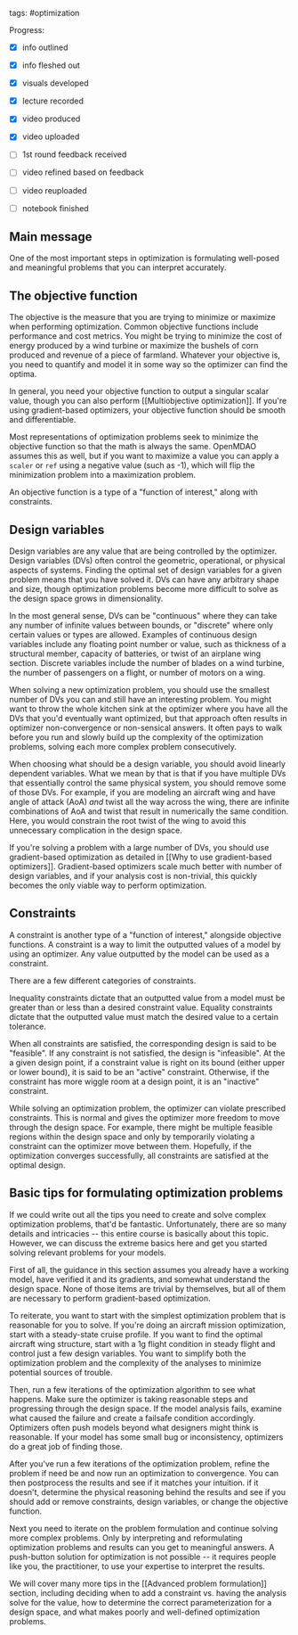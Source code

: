 tags: #optimization 

Progress:
- [x] info outlined
- [x] info fleshed out
- [x] visuals developed
- [x] lecture recorded
- [x] video produced
- [x] video uploaded
- [ ] 1st round feedback received
- [ ] video refined based on feedback
- [ ] video reuploaded
- [ ] notebook finished


## Main message
One of the most important steps in optimization is formulating well-posed and meaningful problems that you can interpret accurately. 

## The objective function
The objective is the measure that you are trying to minimize or maximize when performing optimization. Common objective functions include performance and cost metrics. You might be trying to minimize the cost of energy produced by a wind turbine or maximize the bushels of corn produced and revenue of a piece of farmland. Whatever your objective is, you need to quantify and model it in some way so the optimizer can find the optima.

In general, you need your objective function to output a singular scalar value, though you can also perform [[Multiobjective optimization]]. If you're using gradient-based optimizers, your objective function should be smooth and differentiable.

Most representations of optimization problems seek to minimize the objective function so that the math is always the same. OpenMDAO assumes this as well, but if you want to maximize a value you can apply a `scaler` or `ref` using a negative value (such as -1), which will flip the minimization problem into a maximization problem.

An objective function is a type of a "function of interest," along with constraints.

## Design variables
Design variables are any value that are being controlled by the optimizer. Design variables (DVs) often control the geometric, operational, or physical aspects of systems. Finding the optimal set of design variables for a given problem means that you have solved it. DVs can have any arbitrary shape and size, though optimization problems become more difficult to solve as the design space grows in dimensionality.

In the most general sense, DVs can be "continuous" where they can take any number of infinite values between bounds, or "discrete" where only certain values or types are allowed. Examples of continuous design variables include any floating point number or value, such as thickness of a structural member, capacity of batteries, or twist of an airplane wing section. Discrete variables include the number of blades on a wind turbine, the number of passengers on a flight, or number of motors on a wing.

When solving a new optimization problem, you should use the smallest number of DVs you can and still have an interesting problem. You might want to throw the whole kitchen sink at the optimizer where you have all the DVs that you'd eventually want optimized, but that approach often results in optimizer non-convergence or non-sensical answers. It often pays to walk before you run and slowly build up the complexity of the optimization problems, solving each more complex problem consecutively.

When choosing what should be a design variable, you should avoid linearly dependent variables. What we mean by that is that if you have multiple DVs that essentially control the same physical system, you should remove some of those DVs. For example, if you are modeling an aircraft wing and have angle of attack (AoA) *and* twist all the way across the wing, there are infinite combinations of AoA and twist that result in numerically the same condition. Here, you would constrain the root twist of the wing to avoid this unnecessary complication in the design space.

If you're solving a problem with a large number of DVs, you should use gradient-based optimization as detailed in [[Why to use gradient-based optimizers]]. Gradient-based optimizers scale much better with number of design variables, and if your analysis cost is non-trivial, this quickly becomes the only viable way to perform optimization.


## Constraints
A constraint is another type of a "function of interest," alongside objective functions. A constraint is a way to limit the outputted values of a model by using an optimizer. Any value outputted by the model can be used as a constraint.

There are a few different categories of constraints.

Inequality constraints dictate that an outputted value from a model must be greater than or less than a desired constraint value. Equality constraints dictate that the outputted value must match the desired value to a certain tolerance.

When all constraints are satisfied, the corresponding design is said to be "feasible". If any constraint is not satisfied, the design is "infeasible". At the a given design point, if a constraint value is right on its bound (either upper or lower bound), it is said to be an "active" constraint. Otherwise, if the constraint has more wiggle room at a design point, it is an "inactive" constraint.

While solving an optimization problem, the optimizer can violate prescribed constraints. This is normal and gives the optimizer more freedom to move through the design space. For example, there might be multiple feasible regions within the design space and only by temporarily violating a constraint can the optimizer move between them. Hopefully, if the optimization converges successfully, all constraints are satisfied at the optimal design.

## Basic tips for formulating optimization problems
If we could write out all the tips you need to create and solve complex optimization problems, that'd be fantastic. Unfortunately, there are so many details and intricacies -- this entire course is basically about this topic. However, we can discuss the extreme basics here and get you started solving relevant problems for your models.

First of all, the guidance in this section assumes you already have a working model, have verified it and its gradients, and somewhat understand the design space. None of those items are trivial by themselves, but all of them are necessary to perform gradient-based optimization.

To reiterate, you want to start with the simplest optimization problem that is reasonable for you to solve. If you're doing an aircraft mission optimization, start with a steady-state cruise profile. If you want to find the optimal aircraft wing structure, start with a 1g flight condition in steady flight and control just a few design variables. You want to simplify both the optimization problem and the complexity of the analyses to minimize potential sources of trouble.

Then, run a few iterations of the optimization algorithm to see what happens. Make sure the optimizer is taking reasonable steps and progressing through the design space. If the model analysis fails, examine what caused the failure and create a failsafe condition accordingly. Optimizers often push models beyond what designers might think is reasonable. If your model has some small bug or inconsistency, optimizers do a great job of finding those.

After you've run a few iterations of the optimization problem, refine the problem if need be and now run an optimization to convergence. You can then postprocess the results and see if it matches your intuition. if it doesn't, determine the physical reasoning behind the results and see if you should add or remove constraints, design variables, or change the objective function.

Next you need to iterate on the problem formulation and continue solving more complex problems. Only by interpreting and reformulating optimization problems and results can you get to meaningful answers. A push-button solution for optimization is not possible -- it requires people like you, the practitioner, to use your expertise to interpret the results.

We will cover many more tips in the [[Advanced problem formulation]] section, including deciding when to add a constraint vs. having the analysis solve for the value, how to determine the correct parameterization for a design space, and what makes poorly and well-defined optimization problems.